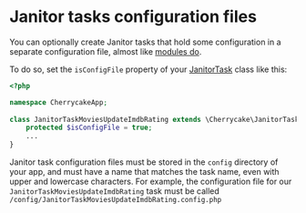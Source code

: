 # Janitor tasks configuration files

You can optionally create Janitor tasks that hold some configuration in a separate configuration file, almost like [modules do](../modules-guide.md#modules-configuration-file).

To do so, set the `isConfigFile` property of your [JanitorTask](../../reference/core-classes/janitortask/) class like this:

```php
<?php

namespace CherrycakeApp;
    
class JanitorTaskMoviesUpdateImdbRating extends \Cherrycake\JanitorTask {
    protected $isConfigFile = true;
    ...
}
```

Janitor task configuration files must be stored in the `config` directory of your app, and must have a name that matches the task name, even with upper and lowercase characters. For example, the configuration file for our `JanitorTaskMoviesUpdateImdbRating` task must be called `/config/JanitorTaskMoviesUpdateImdbRating.config.php`

